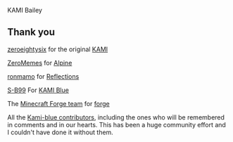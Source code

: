 KAMI Bailey
## Thank you

[zeroeightysix](https://github.com/zeroeightysix) for the original [KAMI](https://github.com/zeroeightysix/KAMI)

[ZeroMemes](https://github.com/ZeroMemes) for [Alpine](https://github.com/ZeroMemes/Alpine)

[ronmamo](https://github.com/ronmamo/) for [Reflections](https://github.com/ronmamo/reflections)

[S-B99](https://github.com/S-B99) For [KAMI Blue](https://github.com/S-B99/kamiblue)

The [Minecraft Forge team](https://github.com/MinecraftForge) for [forge](https://files.minecraftforge.net/)

All the [Kami-blue contributors](https://github.com/S-B99/kamiblue/graphs/contributors), including the ones who will be remembered in comments and in our hearts. This has been a huge community effort and I couldn't have done it without them.
